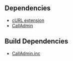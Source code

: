 ## Dependencies
- [cURL extension](https://forums.alliedmods.net/showthread.php?t=152216)
- [CallAdmin](https://forums.alliedmods.net/showthread.php?t=213670)

## Build Dependencies
- [CallAdmin.inc](https://github.com/Impact123/CallAdmin/blob/development/gameserver/calladmin.inc)
